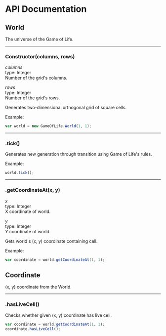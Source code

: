 # API Documentation

## World

The universe of the Game of Life.

---

### Constructor(columns, rows)
  *columns*  
  type: Integer  
  Number of the grid's columns.

  *rows*  
  type: Integer  
  Number of the grid's rows.

Generates two-dimensional orthogonal grid of square cells.

Example:
```js
var world = new GameOfLife.World(1, 1);
```

---

### .tick()

Generates new generation through transition using Game of Life's rules.

Example:

```js
world.tick();
```

---

### .getCoordinateAt(x, y)
  *x*  
  type: Integer  
  X coordinate of world.

  *y*  
  type: Integer  
  Y coordinate of world.

Gets world's (x, y) coordinate containing cell. 

Example:

```js
var coordinate = world.getCoordinateAt(1, 1);
```

## Coordinate
(x, y) coordinate from the World.

---

### .hasLiveCell()

Checks whether given (x, y) coordinate has live cell.

```js
var coordinate = world.getCoordinateAt(1, 1);
coordinate.hasLiveCell();
```
